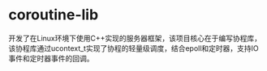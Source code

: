 # coroutine-lib
开发了在Linux环境下使用C++实现的服务器框架，该项目核心在于编写协程库，该协程库通过ucontext_t实现了协程的轻量级调度，结合epoll和定时器，支持IO事件和定时器事件的回调。
